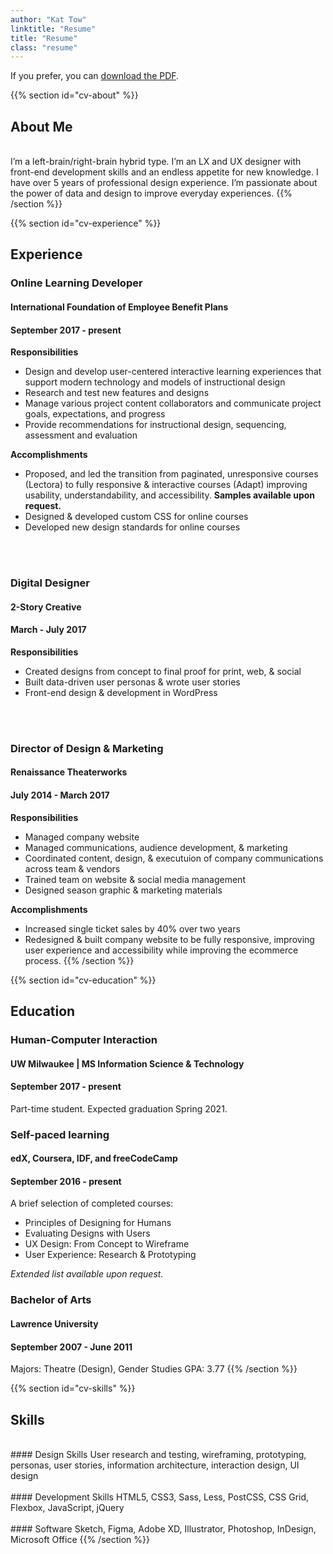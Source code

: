 ```yaml
---
author: "Kat Tow"
linktitle: "Resume"
title: "Resume"
class: "resume"
---
```

If you prefer, you can <a href="/ResumeTow.pdf">download the PDF</a>.

{{% section id="cv-about" %}}
## About Me
<br>
I’m a left-brain/right-brain hybrid type. I’m an LX and UX designer with front-end development skills and an endless appetite for new knowledge. I have over 5 years of professional design experience. I’m passionate about the power of data and design to improve everyday experiences.
{{% /section %}}

{{% section id="cv-experience" %}}
## Experience
### Online Learning Developer
#### International Foundation of Employee Benefit Plans
#### September 2017 - present
**Responsibilities**

* Design and develop user-centered interactive learning experiences that support modern technology and models of instructional design
* Research and test new features and designs
* Manage various project content collaborators and communicate project goals, expectations, and progress
* Provide recommendations for instructional design, sequencing, assessment and evaluation

**Accomplishments**

* Proposed, and led the transition from paginated, unresponsive courses (Lectora) to fully responsive & interactive courses (Adapt) improving usability, understandability, and accessibility. **Samples available upon request.**
* Designed & developed custom CSS for online courses
* Developed new design standards for online courses
<br>
<br>

### Digital Designer
#### 2-Story Creative
#### March - July 2017
**Responsibilities**

* Created designs from concept to final proof for print, web, & social
* Built data-driven user personas & wrote user stories
* Front-end design & development in WordPress
<br>
<br>

### Director of Design & Marketing
#### Renaissance Theaterworks
#### July 2014 - March 2017
**Responsibilities**

* Managed company website
* Managed communications, audience development, & marketing
* Coordinated content, design, & executuion of company communications across team & vendors
* Trained team on website & social media management
* Designed season graphic & marketing materials

**Accomplishments**

* Increased single ticket sales by 40% over two years
* Redesigned & built company website to be fully responsive, improving user experience and accessibility while improving the ecommerce process.
{{% /section %}}

{{% section id="cv-education" %}}
## Education
### Human-Computer Interaction
#### UW Milwaukee | MS Information Science & Technology
#### September 2017 - present
Part-time student. Expected graduation Spring 2021.

### Self-paced learning
#### edX, Coursera, IDF, and freeCodeCamp
#### September 2016 - present
A brief selection of completed courses:

* Principles of Designing for Humans
* Evaluating Designs with Users
* UX Design: From Concept to Wireframe
* User Experience: Research & Prototyping

*Extended list available upon request.*

### Bachelor of Arts
#### Lawrence University
#### September 2007 - June 2011
Majors: Theatre (Design), Gender Studies
GPA: 3.77
{{% /section %}}

{{% section id="cv-skills" %}}
## Skills
<br>
#### Design Skills
User research and testing, wireframing, prototyping, personas, user stories, information architecture, interaction design, UI design
<br>
<br>
#### Development Skills
HTML5, CSS3, Sass, Less, PostCSS, CSS Grid, Flexbox, JavaScript, jQuery
<br>
<br>
#### Software
Sketch, Figma, Adobe XD, Illustrator, Photoshop, InDesign, Microsoft Office
{{% /section %}}